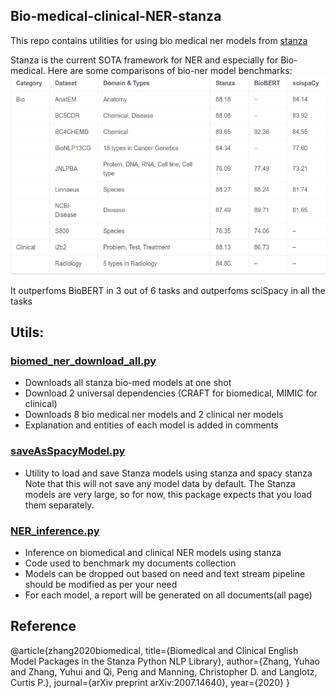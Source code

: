 ## Bio-medical-clinical-NER-stanza
This repo contains utilities for using bio medical ner models from [stanza](https://stanfordnlp.github.io/stanza/)

Stanza is the current SOTA framework for NER and especially for Bio-medical. Here are some comparisons of bio-ner model benchmarks:
![](https://github.com/MageshDominator/bio-medical-clinical-ner/blob/master/stanza/images/ner_benchmark.png)

It outperfoms BioBERT in 3 out of 6 tasks and outperfoms sciSpacy in all the tasks

## Utils:
### [biomed_ner_download_all.py](https://github.com/MageshDominator/bio-medical-clinical-ner/blob/master/stanza/biomed_ner_download_all.py)
* Downloads all stanza bio-med models at one shot
* Download 2 universal dependencies (CRAFT for biomedical, MIMIC for clinical)
* Downloads 8 bio medical ner models and 2 clinical ner models
* Explanation and entities of each model is added in comments

### [saveAsSpacyModel.py](https://github.com/MageshDominator/bio-medical-clinical-ner/blob/master/stanza/saveAsSpacyModel.py)
* Utility to load and save Stanza models using stanza and spacy stanza
Note that this will not save any model data by default. The Stanza models are very large, so for now, this package expects that you load them separately.

### [NER_inference.py](https://github.com/MageshDominator/bio-medical-clinical-ner/blob/master/stanza/NER_inference.py)
* Inference on biomedical and clinical NER models using stanza
* Code used to benchmark my documents collection
* Models can be dropped out based on need and text stream pipeline should be modified as per your need
* For each model, a report will be generated on all documents(all page)

## Reference
@article{zhang2020biomedical,
  title={Biomedical and Clinical English Model Packages in the Stanza Python NLP Library},
  author={Zhang, Yuhao and Zhang, Yuhui and Qi, Peng and Manning, Christopher D. and Langlotz, Curtis P.},
  journal={arXiv preprint arXiv:2007.14640},
  year={2020}
}